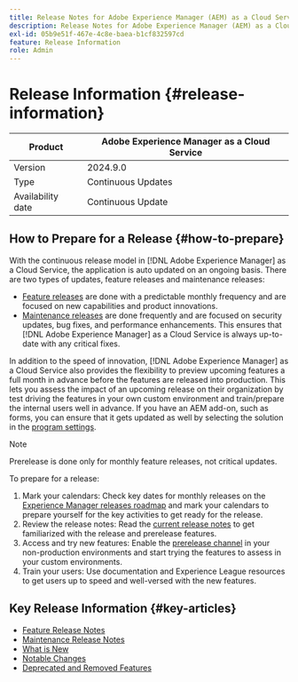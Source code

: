 ```yaml
---
title: Release Notes for Adobe Experience Manager (AEM) as a Cloud Service.
description: Release Notes for Adobe Experience Manager (AEM) as a Cloud Service.
exl-id: 05b9e51f-467e-4c8e-baea-b1cf832597cd
feature: Release Information
role: Admin
---
```


# Release Information {#release-information}

| Product | Adobe Experience Manager as a Cloud Service |
|---|---|
| Version | 2024.9.0 |
| Type | Continuous Updates |
| Availability date | Continuous Update |

## How to Prepare for a Release {#how-to-prepare}

With the continuous release model in [!DNL Adobe Experience Manager] as a Cloud Service, the application is auto updated on an ongoing basis. There are two types of updates, feature releases and maintenance releases:

* [Feature releases](/help/release-notes/release-notes-cloud/release-notes-current.md) are done with a predictable monthly frequency and are focused on new capabilities and product innovations.
* [Maintenance releases](/help/release-notes/maintenance/latest.md) are done frequently and are focused on security updates, bug fixes, and performance enhancements. This ensures that [!DNL Adobe Experience Manager] as a Cloud Service is always up-to-date with any critical fixes.

In addition to the speed of innovation, [!DNL Adobe Experience Manager] as a Cloud Service also provides the flexibility to preview upcoming features a full month in advance before the features are released into production. This lets you assess the impact of an upcoming release on their organization by test driving the features in your own custom environment and train/prepare the internal users well in advance. If you have an AEM add-on, such as forms, you can ensure that it gets updated as well by selecting the solution in the [program settings](/help/implementing/cloud-manager/getting-access-to-aem-in-cloud/creating-production-programs.md).

>[!NOTE]
>
>Prerelease is done only for monthly feature releases, not critical updates. 

To prepare for a release:

1. Mark your calendars: Check key dates for monthly releases on the [Experience Manager releases roadmap](https://experienceleague.adobe.com/docs/experience-manager-release-information/aem-release-updates/update-releases-roadmap.html#aem-as-cloud-service) and mark your calendars to prepare yourself for the key activities to get ready for the release.
1. Review the release notes: Read the [current release notes](/help/release-notes/release-notes-cloud/release-notes-current.md) to get familiarized with the release and prerelease features.
1. Access and try new features: Enable the [prerelease channel](/help/release-notes/prerelease.md) in your non-production environments and start trying the features to assess in your custom environments.
1. Train your users: Use documentation and Experience League resources to get users up to speed and well-versed with the new features.

## Key Release Information {#key-articles}

* [Feature Release Notes](/help/release-notes/release-notes-cloud/release-notes-current.md)
* [Maintenance Release Notes](/help/release-notes/maintenance/latest.md)
* [What is New](what-is-new.md)
* [Notable Changes](aem-cloud-changes.md)
* [Deprecated and Removed Features](deprecated-removed-features.md)
